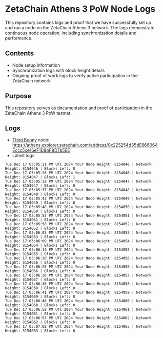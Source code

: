 # ZetaChain Athens 3 PoW Node Logs
This repository contains logs and proof that we have successfully set up and run a node on the ZetaChain Athens 3 network. The logs demonstrate continuous node operation, including synchronization details and performance.

## Contents
- Node setup information
- Synchronization logs with block height details
- Ongoing proof of work logs to verify active participation in the ZetaChain network

## Purpose
This repository serves as documentation and proof of participation in the ZetaChain Athens 3 PoW testnet.

## Logs

- [Third Bunny](https://thirdbunny.xyz/) node: https://athens.explorer.zetachain.com/address/0x225254d35dE666064Eccc5ce16eF1D8bF8D7b5EE
- Latest logs:
```
Tue Dec 17 03:05:21 PM UTC 2024 Your Node Height: 8154046 | Network Height: 8154046 | Blocks Left: 0
Tue Dec 17 03:05:26 PM UTC 2024 Your Node Height: 8154046 | Network Height: 8154047 | Blocks Left: 1
Tue Dec 17 03:05:32 PM UTC 2024 Your Node Height: 8154047 | Network Height: 8154047 | Blocks Left: 0
Tue Dec 17 03:05:37 PM UTC 2024 Your Node Height: 8154048 | Network Height: 8154048 | Blocks Left: 0
Tue Dec 17 03:05:42 PM UTC 2024 Your Node Height: 8154049 | Network Height: 8154049 | Blocks Left: 0
Tue Dec 17 03:05:48 PM UTC 2024 Your Node Height: 8154050 | Network Height: 8154050 | Blocks Left: 0
Tue Dec 17 03:05:53 PM UTC 2024 Your Node Height: 8154051 | Network Height: 8154051 | Blocks Left: 0
Tue Dec 17 03:05:58 PM UTC 2024 Your Node Height: 8154052 | Network Height: 8154052 | Blocks Left: 0
Tue Dec 17 03:06:03 PM UTC 2024 Your Node Height: 8154053 | Network Height: 8154053 | Blocks Left: 0
Tue Dec 17 03:06:09 PM UTC 2024 Your Node Height: 8154054 | Network Height: 8154054 | Blocks Left: 0
Tue Dec 17 03:06:14 PM UTC 2024 Your Node Height: 8154055 | Network Height: 8154055 | Blocks Left: 0
Tue Dec 17 03:06:20 PM UTC 2024 Your Node Height: 8154056 | Network Height: 8154056 | Blocks Left: 0
Tue Dec 17 03:06:25 PM UTC 2024 Your Node Height: 8154056 | Network Height: 8154056 | Blocks Left: 0
Tue Dec 17 03:06:30 PM UTC 2024 Your Node Height: 8154057 | Network Height: 8154057 | Blocks Left: 0
Tue Dec 17 03:06:36 PM UTC 2024 Your Node Height: 8154058 | Network Height: 8154058 | Blocks Left: 0
Tue Dec 17 03:06:41 PM UTC 2024 Your Node Height: 8154059 | Network Height: 8154059 | Blocks Left: 0
Tue Dec 17 03:06:46 PM UTC 2024 Your Node Height: 8154060 | Network Height: 8154060 | Blocks Left: 0
Tue Dec 17 03:06:52 PM UTC 2024 Your Node Height: 8154061 | Network Height: 8154061 | Blocks Left: 0
Tue Dec 17 03:06:57 PM UTC 2024 Your Node Height: 8154062 | Network Height: 8154062 | Blocks Left: 0
Tue Dec 17 03:07:02 PM UTC 2024 Your Node Height: 8154063 | Network Height: 8154063 | Blocks Left: 0
```
